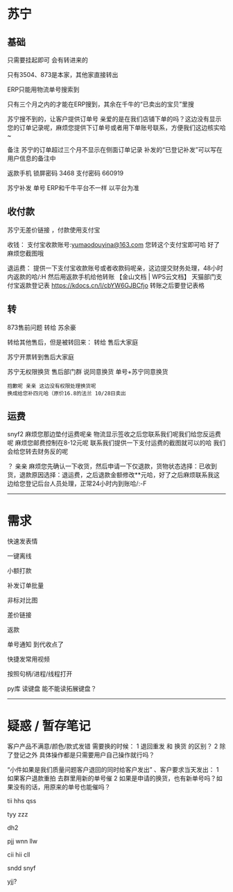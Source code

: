 # 苏宁

## 基础

只需要挂起即可 会有转进来的

只有3504、873是本家，其他家直接转出

ERP只能用物流单号搜索到

只有三个月之内的才能在ERP搜到，其余在千牛的“已卖出的宝贝”里搜

苏宁搜不到的，让客户提供订单号
亲爱的是在我们店铺下单的吗？这边没有显示您的订单记录呢，麻烦您提供下订单号或者用下单账号联系，方便我们这边核实哈~

备注
苏宁的订单超过三个月不显示在侧面订单记录
补发的“已登记补发”可以写在用户信息的备注中

返款手机
锁屏密码 3468 
支付密码 660919

苏宁补发 
单号 ERP和千牛平台不一样
以平台为准

## 收付款

苏宁无差价链接 ，付款使用支付宝

收钱：
支付宝收款账号:yumaodouyina@163.com
您转这个支付宝即可哈 好了麻烦您截图哦

退运费：
提供一下支付宝收款账号或者收款码呢亲，这边提交财务处理，48小时内返款的哈/:H
然后用返款手机给他转账
【金山文档 | WPS云文档】 天猫部门支付宝返款登记表
https://kdocs.cn/l/cbYW6GJBCfjo
转账之后要登记表格

## 转

873售前问题
转给 苏余豪

转给其他售后，但是被转回来：
转给 售后大家庭

苏宁开票转到售后大家庭

苏宁无权限换货
    售后部门群 说同意换货
    单号+苏宁同意换货

    抱歉呢 亲亲 这边没有权限处理换货呢
    换成给您补四元哈（原价16.8的法兰 10/28日卖出

## 运费

snyf2
麻烦您那边垫付运费呢亲 物流显示签收之后您联系我们呢我们给您反运费呢 麻烦您邮费控制在8-12元呢  联系我们提供一下支付运费的截图就可以的哈 我们会给您转去财务反的呢

？
亲亲 麻烦您先确认一下收货，然后申请一下仅退款，货物状态选择：已收到货，退款原因选择：退运费，之后退款金额修改**元哈，好了之后麻烦联系我这边给您登记后台人员处理，正常24小时内到账哈/:-F

----------------------------------------------

# 需求

快速发表情

一键离线

小额打款

补发订单批量

非标对比图

差价链接

返款

单号通知
到代收点了

快捷发常用视频

按照句柄/进程/线程打开

py库 读键盘 能不能读拓展键盘？

----------------------------------------------

# 疑惑 / 暂存笔记

客户产品不满意/颜色/款式发错 需要换的时候：
1 退回重发 和 换货 的区别？
2 除了登记之外 具体操作都是只需要用户自己操作就行吗？

“小件如果是我们质量问题客户退回的同时给客户发出” 、客户要求当天发出：
1 如果客户退款重拍 去群里用新的单号催
2 如果是申请的换货，也有新单号吗？如果没有的话，用原来的单号也能催吗？


tii 
hhs
qss

tyy
zzz

dh2

pjj
wnn
llw

cii
hii
cll

sndd
snyf

yjj?
